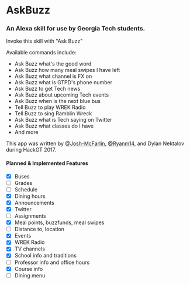 # AskBuzz

### An Alexa skill for use by Georgia Tech students.

Invoke this skill with "Ask Buzz"

Available commands include:
* Ask Buzz what's the good word
* Ask Buzz how many meal swipes I have left
* Ask Buzz what channel is FX on
* Ask Buzz what is GTPD's phone number
* Ask Buzz to get Tech news
* Ask Buzz about upcoming Tech events
* Ask Buzz when is the next blue bus
* Tell Buzz to play WREK Radio
* Tell Buzz to sing Ramblin Wreck
* Ask Buzz what is Tech saying on Twitter
* Ask Buzz what classes do I have
* And more

This app was written by [@Josh-McFarlin](https://github.com/Josh-McFarlin), [@Ryanm14](https://github.com/Ryanm14), and Dylan Nektalov during HackGT 2017.

#### Planned & Implemented Features
- [x] Buses
- [ ] Grades
- [ ] Schedule
- [x] Dining hours
- [x] Announcements
- [x] Twitter
- [ ] Assignments
- [x] Meal points, buzzfunds, meal swipes
- [ ] Distance to, location
- [x] Events
- [x] WREK Radio
- [x] TV channels
- [x] School info and traditions
- [ ] Professor info and office hours
- [x] Course info
- [ ] Dining menu
